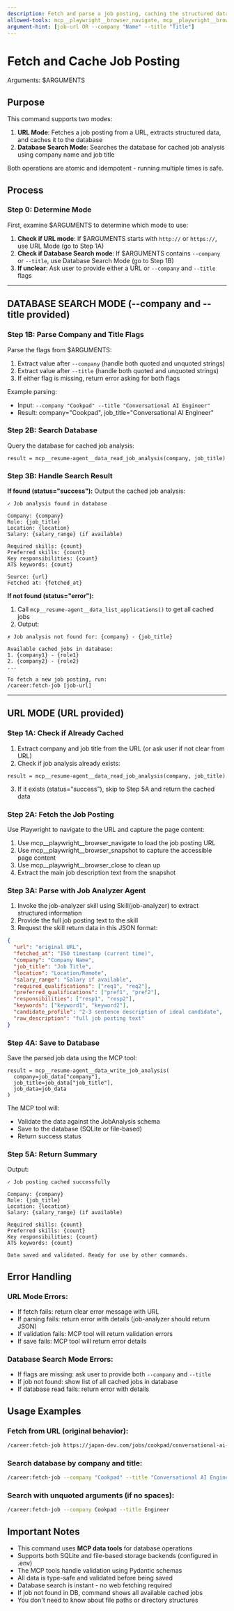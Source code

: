 ```yaml
---
description: Fetch and parse a job posting, caching the structured data locally OR search the database for cached job analysis
allowed-tools: mcp__playwright__browser_navigate, mcp__playwright__browser_snapshot, mcp__playwright__browser_close, mcp__resume-agent__data_read_job_analysis, mcp__resume-agent__data_write_job_analysis, mcp__resume-agent__data_list_applications, Task, Skill
argument-hint: [job-url OR --company "Name" --title "Title"]
---
```


# Fetch and Cache Job Posting

Arguments: $ARGUMENTS

## Purpose
This command supports two modes:
1. **URL Mode**: Fetches a job posting from a URL, extracts structured data, and caches it to the database
2. **Database Search Mode**: Searches the database for cached job analysis using company name and job title

Both operations are atomic and idempotent - running multiple times is safe.

## Process

### Step 0: Determine Mode
First, examine $ARGUMENTS to determine which mode to use:

1. **Check if URL mode**: If $ARGUMENTS starts with `http://` or `https://`, use URL Mode (go to Step 1A)
2. **Check if Database Search mode**: If $ARGUMENTS contains `--company` or `--title`, use Database Search Mode (go to Step 1B)
3. **If unclear**: Ask user to provide either a URL or `--company` and `--title` flags

---

## DATABASE SEARCH MODE (--company and --title provided)

### Step 1B: Parse Company and Title Flags
Parse the flags from $ARGUMENTS:
1. Extract value after `--company` (handle both quoted and unquoted strings)
2. Extract value after `--title` (handle both quoted and unquoted strings)
3. If either flag is missing, return error asking for both flags

Example parsing:
- Input: `--company "Cookpad" --title "Conversational AI Engineer"`
- Result: company="Cookpad", job_title="Conversational AI Engineer"

### Step 2B: Search Database
Query the database for cached job analysis:
```
result = mcp__resume-agent__data_read_job_analysis(company, job_title)
```

### Step 3B: Handle Search Result

**If found (status="success"):**
Output the cached job analysis:
```
✓ Job analysis found in database

Company: {company}
Role: {job_title}
Location: {location}
Salary: {salary_range} (if available)

Required skills: {count}
Preferred skills: {count}
Key responsibilities: {count}
ATS keywords: {count}

Source: {url}
Fetched at: {fetched_at}
```

**If not found (status="error"):**
1. Call `mcp__resume-agent__data_list_applications()` to get all cached jobs
2. Output:
```
✗ Job analysis not found for: {company} - {job_title}

Available cached jobs in database:
1. {company1} - {role1}
2. {company2} - {role2}
...

To fetch a new job posting, run:
/career:fetch-job [job-url]
```

---

## URL MODE (URL provided)

### Step 1A: Check if Already Cached
1. Extract company and job title from the URL (or ask user if not clear from URL)
2. Check if job analysis already exists:
```
result = mcp__resume-agent__data_read_job_analysis(company, job_title)
```
3. If it exists (status="success"), skip to Step 5A and return the cached data

### Step 2A: Fetch the Job Posting
Use Playwright to navigate to the URL and capture the page content:
1. Use mcp__playwright__browser_navigate to load the job posting URL
2. Use mcp__playwright__browser_snapshot to capture the accessible page content
3. Use mcp__playwright__browser_close to clean up
4. Extract the main job description text from the snapshot

### Step 3A: Parse with Job Analyzer Agent
1. Invoke the job-analyzer skill using Skill(job-analyzer) to extract structured information
2. Provide the full job posting text to the skill
3. Request the skill return data in this JSON format:
```json
{
  "url": "original URL",
  "fetched_at": "ISO timestamp (current time)",
  "company": "Company Name",
  "job_title": "Job Title",
  "location": "Location/Remote",
  "salary_range": "Salary if available",
  "required_qualifications": ["req1", "req2"],
  "preferred_qualifications": ["pref1", "pref2"],
  "responsibilities": ["resp1", "resp2"],
  "keywords": ["keyword1", "keyword2"],
  "candidate_profile": "2-3 sentence description of ideal candidate",
  "raw_description": "full job posting text"
}
```

### Step 4A: Save to Database
Save the parsed job data using the MCP tool:
```
result = mcp__resume-agent__data_write_job_analysis(
  company=job_data["company"],
  job_title=job_data["job_title"],
  job_data=job_data
)
```

The MCP tool will:
- Validate the data against the JobAnalysis schema
- Save to the database (SQLite or file-based)
- Return success status

### Step 5A: Return Summary
Output:
```
✓ Job posting cached successfully

Company: {company}
Role: {job_title}
Location: {location}
Salary: {salary_range} (if available)

Required skills: {count}
Preferred skills: {count}
Key responsibilities: {count}
ATS keywords: {count}

Data saved and validated. Ready for use by other commands.
```

## Error Handling

### URL Mode Errors:
- If fetch fails: return clear error message with URL
- If parsing fails: return error with details (job-analyzer should return JSON)
- If validation fails: MCP tool will return validation errors
- If save fails: MCP tool will return error details

### Database Search Mode Errors:
- If flags are missing: ask user to provide both `--company` and `--title`
- If job not found: show list of all cached jobs in database
- If database read fails: return error with details

## Usage Examples

### Fetch from URL (original behavior):
```bash
/career:fetch-job https://japan-dev.com/jobs/cookpad/conversational-ai-engineer
```

### Search database by company and title:
```bash
/career:fetch-job --company "Cookpad" --title "Conversational AI Engineer"
```

### Search with unquoted arguments (if no spaces):
```bash
/career:fetch-job --company Cookpad --title Engineer
```

## Important Notes

- This command uses **MCP data tools** for database operations
- Supports both SQLite and file-based storage backends (configured in .env)
- The MCP tools handle validation using Pydantic schemas
- All data is type-safe and validated before being saved
- Database search is instant - no web fetching required
- If job not found in DB, command shows all available cached jobs
- You don't need to know about file paths or directory structures

